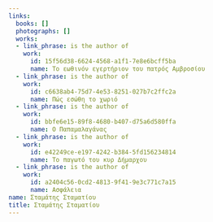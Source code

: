 ```yaml
---
links:
  books: []
  photographs: []
  works:
  - link_phrase: is the author of
    work:
      id: 15f56d38-6624-4568-a1f1-7e8e6bcff5ba
      name: Το εωθινόν εγερτήριον του πατρός Αμβροσίου
  - link_phrase: is the author of
    work:
      id: c6638ab4-75d7-4e53-8251-027b7c2ffc2a
      name: Πώς εσώθη το χωριό
  - link_phrase: is the author of
    work:
      id: bbfe6e15-89f8-4680-b407-d75a6d580ffa
      name: Ο Παπαμαλαγάνας
  - link_phrase: is the author of
    work:
      id: e42249ce-e197-4242-b384-5fd156234814
      name: Το παγωτό του κυρ Δήμαρχου
  - link_phrase: is the author of
    work:
      id: a2404c56-0cd2-4813-9f41-9e3c771c7a15
      name: Ασφάλεια
name: Σταμάτης Σταματίου
title: Σταμάτης Σταματίου
---
```


